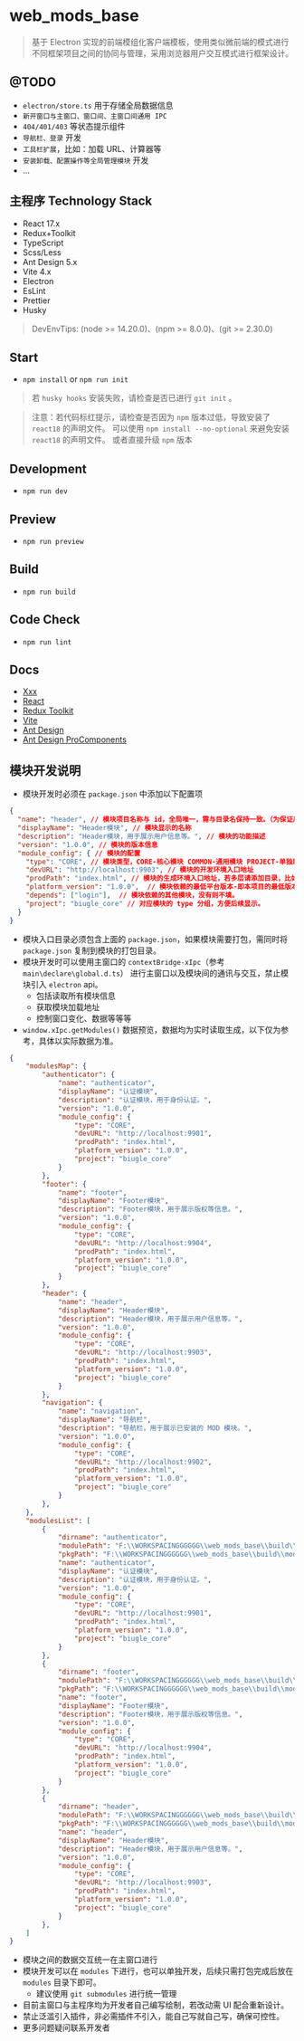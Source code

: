 # web_mods_base

> 基于 Electron 实现的前端模组化客户端模板，使用类似微前端的模式进行不同框架项目之间的协同与管理，采用浏览器用户交互模式进行框架设计。

## @TODO

* `electron/store.ts` 用于存储全局数据信息
* `新开窗口与主窗口、窗口间、主窗口间通用 IPC`
* `404/401/403` 等状态提示组件
* `导航栏、登录` 开发
* `工具栏扩展`，比如：加载 URL、计算器等
* `安装卸载、配置操作等全局管理模块` 开发
* ...

## 主程序 Technology Stack

* React 17.x
* Redux+Toolkit
* TypeScript
* Scss/Less
* Ant Design 5.x
* Vite 4.x
* Electron
* EsLint
* Prettier
* Husky

> DevEnvTips: (node >= 14.20.0)、(npm >= 8.0.0)、(git >= 2.30.0)

## Start

* `npm install` or `npm run init`

> 若 `husky hooks` 安装失败，请检查是否已进行 `git init` 。

> 注意：若代码标红提示，请检查是否因为 `npm` 版本过低，导致安装了 `react18` 的声明文件。
> 可以使用 `npm install --no-optional` 来避免安装 `react18` 的声明文件。
> 或者直接升级 `npm` 版本

## Development

* `npm run dev`

## Preview

* `npm run preview`

## Build

* `npm run build`

## Code Check

* `npm run lint`

## Docs

* [Xxx](https://pandaoh.github.io/js-xxx/html/)
* [React](https://reactjs.bootcss.com/)
* [Redux Toolkit](http://cn.redux.js.org/redux-toolkit/overview/)
* [Vite](https://vitejs.cn/guide/)
* [Ant Design](https://ant.design/components/overview-cn/)
* [Ant Design ProComponents](https://procomponents.ant.design/components/)

## 模块开发说明

* 模块开发时必须在 `package.json` 中添加以下配置项

```json
{
  "name": "header", // 模块项目名称与 id，全局唯一，需与目录名保持一致。（为保证后续其他系统平台扩展，name 只能使用字母数字与下划线）
  "displayName": "Header模块", // 模块显示的名称
  "description": "Header模块，用于展示用户信息等。", // 模块的功能描述
  "version": "1.0.0", // 模块的版本信息
  "module_config": { // 模块的配置
    "type": "CORE", // 模块类型，CORE-核心模块 COMMON-通用模块 PROJECT-单独新开窗口的模块 MOD-普通模块
    "devURL": "http://localhost:9903", // 模块的开发环境入口地址
    "prodPath": "index.html", // 模块的生成环境入口地址，若多层请添加目录，比如 dist/index.html。
    "platform_version": "1.0.0",  // 模块依赖的最低平台版本-即本项目的最低版本
    "depends": ["login"],  // 模块依赖的其他模块，没有则不填。
    "project": "biugle_core" // 对应模块的 type 分组，方便后续显示。
  }
}
```

* 模块入口目录必须包含上面的 `package.json`，如果模块需要打包，需同时将 `package.json` 复制到模块的打包目录。
* 模块开发时可以使用主窗口的 `contextBridge-xIpc`（参考 `main\declare\global.d.ts`） 进行主窗口以及模块间的通讯与交互，禁止模块引入 `electron` api。
  * 包括读取所有模块信息
  * 获取模块加载地址
  * 控制窗口变化、数据等等等
* `window.xIpc.getModules()` 数据预览，数据均为实时读取生成，以下仅为参考，具体以实际数据为准。

```json
{
    "modulesMap": {
        "authenticator": {
            "name": "authenticator",
            "displayName": "认证模块",
            "description": "认证模块，用于身份认证。",
            "version": "1.0.0",
            "module_config": {
                "type": "CORE",
                "devURL": "http://localhost:9901",
                "prodPath": "index.html",
                "platform_version": "1.0.0",
                "project": "biugle_core"
            }
        },
        "footer": {
            "name": "footer",
            "displayName": "Footer模块",
            "description": "Footer模块，用于展示版权等信息。",
            "version": "1.0.0",
            "module_config": {
                "type": "CORE",
                "devURL": "http://localhost:9904",
                "prodPath": "index.html",
                "platform_version": "1.0.0",
                "project": "biugle_core"
            }
        },
        "header": {
            "name": "header",
            "displayName": "Header模块",
            "description": "Header模块，用于展示用户信息等。",
            "version": "1.0.0",
            "module_config": {
                "type": "CORE",
                "devURL": "http://localhost:9903",
                "prodPath": "index.html",
                "platform_version": "1.0.0",
                "project": "biugle_core"
            }
        },
        "navigation": {
            "name": "navigation",
            "displayName": "导航栏",
            "description": "导航栏，用于展示已安装的 MOD 模块。",
            "version": "1.0.0",
            "module_config": {
                "type": "CORE",
                "devURL": "http://localhost:9902",
                "prodPath": "index.html",
                "platform_version": "1.0.0",
                "project": "biugle_core"
            }
        },
    },
    "modulesList": [
        {
            "dirname": "authenticator",
            "modulePath": "F:\\WORKSPACINGGGGGG\\web_mods_base\\build\\modules\\authenticator",
            "pkgPath": "F:\\WORKSPACINGGGGGG\\web_mods_base\\build\\modules\\authenticator\\package.json",
            "name": "authenticator",
            "displayName": "认证模块",
            "description": "认证模块，用于身份认证。",
            "version": "1.0.0",
            "module_config": {
                "type": "CORE",
                "devURL": "http://localhost:9901",
                "prodPath": "index.html",
                "platform_version": "1.0.0",
                "project": "biugle_core"
            }
        },
        {
            "dirname": "footer",
            "modulePath": "F:\\WORKSPACINGGGGGG\\web_mods_base\\build\\modules\\footer",
            "pkgPath": "F:\\WORKSPACINGGGGGG\\web_mods_base\\build\\modules\\footer\\package.json",
            "name": "footer",
            "displayName": "Footer模块",
            "description": "Footer模块，用于展示版权等信息。",
            "version": "1.0.0",
            "module_config": {
                "type": "CORE",
                "devURL": "http://localhost:9904",
                "prodPath": "index.html",
                "platform_version": "1.0.0",
                "project": "biugle_core"
            }
        },
        {
            "dirname": "header",
            "modulePath": "F:\\WORKSPACINGGGGGG\\web_mods_base\\build\\modules\\header",
            "pkgPath": "F:\\WORKSPACINGGGGGG\\web_mods_base\\build\\modules\\header\\package.json",
            "name": "header",
            "displayName": "Header模块",
            "description": "Header模块，用于展示用户信息等。",
            "version": "1.0.0",
            "module_config": {
                "type": "CORE",
                "devURL": "http://localhost:9903",
                "prodPath": "index.html",
                "platform_version": "1.0.0",
                "project": "biugle_core"
            }
        },
    ]
}
```

* 模块之间的数据交互统一在主窗口进行
* 模块开发可以在 `modules` 下进行，也可以单独开发，后续只需打包完成后放在 `modules` 目录下即可。
  * 建议使用 `git submodules` 进行统一管理
* 目前主窗口与主程序均为开发者自己编写绘制，若改动需 UI 配合重新设计。
* 禁止泛滥引入插件，非必需插件不引入，能自己写就自己写，确保可控性。
* 更多问题疑问联系开发者
